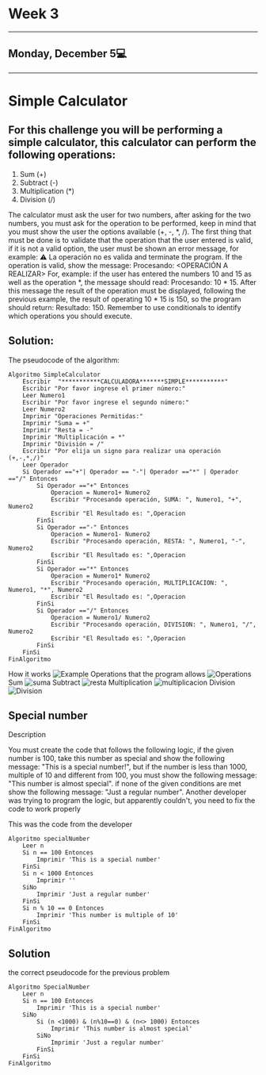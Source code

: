 # Week 3
---
## Monday, December 5💻
---
# Simple Calculator
## For this challenge you will be performing a simple calculator, this calculator can perform the following operations:
1. Sum (+)
2. Subtract (-)
3. Multiplication (*)
4. Division (/)


The calculator must ask the user for two numbers, after asking for the two numbers, you must ask for the operation to be performed, keep in mind that you must show the user the options available (+, -, *, /). The first thing that must be done is to validate that the operation that the user entered is valid, if it is not a valid option, the user must be shown an error message, for example: ⚠️ La operación no es valida and terminate the program. If the operation is valid, show the message: Procesando: <OPERACIÓN A REALIZAR> For, example: if the user has entered the numbers 10 and 15 as well as the operation *, the message should read: Procesando: 10 * 15. After this message the result of the operation must be displayed, following the previous example, the result of operating 10 * 15 is 150, so the program should return: Resultado: 150. Remember to use conditionals to identify which operations you should execute.
## Solution:
The pseudocode of the algorithm:
```
Algoritmo SimpleCalculator
	Escribir  "***********CALCULADORA*******SIMPLE***********"
	Escribir "Por favor ingrese el primer número:"
	Leer Numero1
	Escribir "Por favor ingrese el segundo número:"
	Leer Numero2
	Imprimir "Operaciones Permitidas:"
	Imprimir "Suma = +"
	Imprimir "Resta = -"
	Imprimir "Multiplicación = *"
	Imprimir "División = /"
	Escribir "Por elija un signo para realizar una operación (+,-,*,/)"
	Leer Operador
	Si Operador =="+"| Operador == "-"| Operador =="*" | Operador =="/" Entonces
		Si Operador =="+" Entonces
			Operacion = Numero1+ Numero2
			Escribir "Procesando operación, SUMA: ", Numero1, "+", Numero2
			Escribir "El Resultado es: ",Operacion
		FinSi
		Si Operador =="-" Entonces
			Operacion = Numero1- Numero2
			Escribir "Procesando operación, RESTA: ", Numero1, "-", Numero2
			Escribir "El Resultado es: ",Operacion
		FinSi
		Si Operador =="*" Entonces
			Operacion = Numero1* Numero2
			Escribir "Procesando operación, MULTIPLICACION: ", Numero1, "*", Numero2
			Escribir "El Resultado es: ",Operacion
		FinSi
		Si Operador =="/" Entonces
			Operacion = Numero1/ Numero2
			Escribir "Procesando operación, DIVISION: ", Numero1, "/", Numero2
			Escribir "El Resultado es: ",Operacion
		FinSi
	FinSi
FinAlgoritmo
```
How it works
![Example](https://user-images.githubusercontent.com/95326781/205773963-717f518f-21fc-4d55-adb2-7cdead665d66.jpg)
Operations that the program allows
![Operations](https://user-images.githubusercontent.com/95326781/205774020-b78acb1a-a01f-40c0-9845-51829bbebcf7.jpg)
Sum
![suma](https://user-images.githubusercontent.com/95326781/205774187-7a8ef890-2c74-48a8-a996-0537c99bca96.jpg)
Subtract
![resta](https://user-images.githubusercontent.com/95326781/205774246-00e62270-f9b7-4c33-bcb7-bb9c7769d793.jpg)
Multiplication
![multiplicacion](https://user-images.githubusercontent.com/95326781/205774262-73d0a46d-a27f-4ea4-b643-4d257057382a.jpg)
Division
![Division](https://user-images.githubusercontent.com/95326781/205774307-1b2fec16-d960-4a83-b9a3-1901ca2d0740.jpg)
## Special number
Description

You must create the code that follows the following logic, if the given number is 100, take this number as special and show the following message: "This is a special number!", but if the number is less than 1000, multiple of 10 and different from 100, you must show the following message: "This number is almost special". if none of the given conditions are met show the following message: "Just a regular number". Another developer was trying to program the logic, but apparently couldn't, you need to fix the code to work properly

This was the code from the developer
```
Algoritmo specialNumber
	Leer n
	Si n == 100 Entonces
		Imprimir 'This is a special number'
	FinSi
	Si n < 1000 Entonces
		Imprimir ''
	SiNo
		Imprimir 'Just a regular number'
	FinSi
	Si n % 10 == 0 Entonces
		Imprimir 'This number is multiple of 10'
	FinSi
FinAlgoritmo
```
## Solution
the correct pseudocode for the previous problem
```
Algoritmo SpecialNumber
	Leer n
	Si n == 100 Entonces
		Imprimir 'This is a special number'
	SiNo
		Si (n <1000) & (n%10==0) & (n<> 1000) Entonces
			Imprimir 'This number is almost special'
		SiNo
			Imprimir 'Just a regular number'
		FinSi
	FinSi
FinAlgoritmo
```
